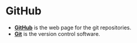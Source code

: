 # GitHub
* **[GitHub](https://github.com)** is the web page for the git repositories. 
* **[Git](https://git-scm.com/)** is the version control software.
